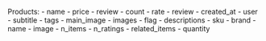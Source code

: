 Products:
    - name
    - price
    - review
        - count
        - rate
        - review
        - created_at
        - user
    - subtitle
    - tags
    - main_image
    - images
    - flag
    - descriptions
    - sku
    - brand
        - name
        - image
        - n_items
        - n_ratings
    - related_items
    - quantity



